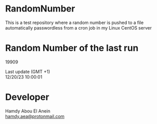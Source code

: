 # RandomNumber    
This is a test repository where a random number is pushed to a file automatically passwordless from a cron job in my Linux CentOS server    
# Random Number of the last run   
19909
      
Last update (GMT +1)    
12/20/23 10:00:01
# Developer    
Hamdy Abou El Anein   
hamdy.aea@protonmail.com
